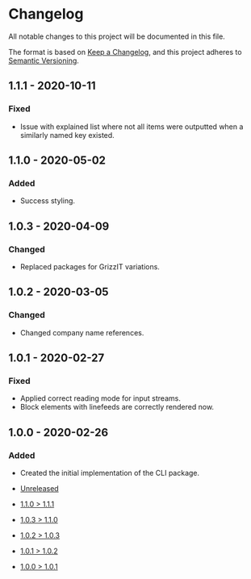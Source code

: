 # Changelog
All notable changes to this project will be documented in this file.

The format is based on [Keep a Changelog](https://keepachangelog.com/en/1.0.0/),
and this project adheres to [Semantic Versioning](https://semver.org/spec/v2.0.0.html).

## 1.1.1 - 2020-10-11
### Fixed
- Issue with explained list where not all items were outputted when a similarly
named key existed.

## 1.1.0 - 2020-05-02
### Added
- Success styling.

## 1.0.3 - 2020-04-09
### Changed
- Replaced packages for GrizzIT variations.

## 1.0.2 - 2020-03-05
### Changed
- Changed company name references.

## 1.0.1 - 2020-02-27
### Fixed
- Applied correct reading mode for input streams.
- Block elements with linefeeds are correctly rendered now.

## 1.0.0 - 2020-02-26
### Added
- Created the initial implementation of the CLI package.

- [Unreleased](https://github.com/ulrack/cli/compare/1.1.0...HEAD)
- [1.1.0 > 1.1.1](https://github.com/ulrack/cli/compare/1.1.0...1.1.1)
- [1.0.3 > 1.1.0](https://github.com/ulrack/cli/compare/1.0.3...1.1.0)
- [1.0.2 > 1.0.3](https://github.com/ulrack/cli/compare/1.0.2...1.0.3)
- [1.0.1 > 1.0.2](https://github.com/ulrack/cli/compare/1.0.1...1.0.2)
- [1.0.0 > 1.0.1](https://github.com/ulrack/cli/compare/1.0.0...1.0.1)
